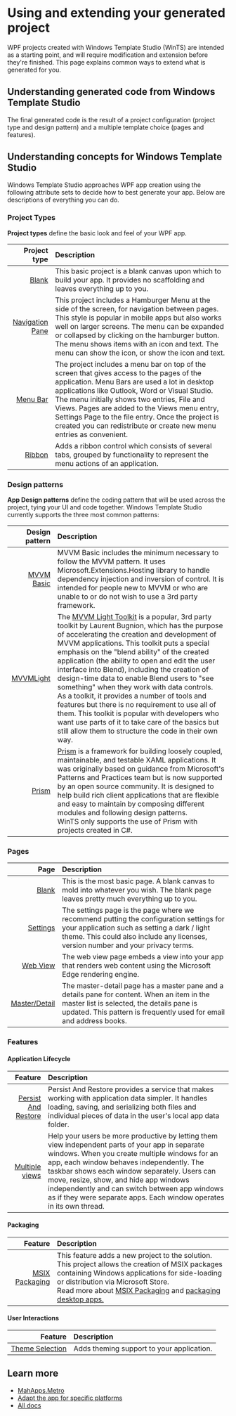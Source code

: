 # Using and extending your generated project

WPF projects created with Windows Template Studio (WinTS) are intended as a starting point, and will require modification and extension before they're finished. This page explains common ways to extend what is generated for you.

## Understanding generated code from Windows Template Studio

The final generated code is the result of a project configuration (project type and design pattern) and a multiple template choice (pages and features).

## Understanding concepts for Windows Template Studio

Windows Template Studio approaches WPF app creation using the following attribute sets to decide how to best generate your app.  Below are descriptions of everything you can do.

### Project Types

**Project types** define the basic look and feel of your WPF app.

| Project type | Description |
|-------------:|:------------|
| [Blank](./projectTypes/blank.md) | This basic project is a blank canvas upon which to build your app. It provides no scaffolding and leaves everything up to you. |
| [Navigation Pane](./projectTypes/navigationpane.md) | This project includes a Hamburger Menu at the side of the screen, for navigation between pages. This style is popular in mobile apps but also works well on larger screens. The menu can be expanded or collapsed by clicking on the hamburger button. The menu shows items with an icon and text. The menu can show the icon, or show the icon and text.|
| [Menu Bar](./projectTypes/menubar.md) | The project includes a menu bar on top of the screen that gives access to the pages of the application. Menu Bars are used a lot in desktop applications like Outlook, Word or Visual Studio. The menu initially shows two entries, File and Views. Pages are added to the Views menu entry, Settings Page to the file entry. Once the project is created you can redistribute or create new menu entries as convenient. |
| [Ribbon](./projectTypes/ribbon.md) | Adds a ribbon control which consists of several tabs, grouped by functionality to represent the menu actions of an application. |

### Design patterns

**App Design patterns** define the coding pattern that will be used across the project, tying your UI and code together. Windows Template Studio currently supports the three most common patterns:

| Design pattern| Description |
|--------------:|:------------|
| [MVVM Basic](./frameworks/mvvmbasic.md) | MVVM Basic includes the minimum necessary to follow the MVVM pattern. It uses Microsoft.Extensions.Hosting library to handle dependency injection and inversion of control. It is intended for people new to MVVM or who are unable to or do not wish to use a 3rd party framework. |
| [MVVMLight](./frameworks/mvvmlight.md) | The [MVVM Light Toolkit](http://www.mvvmlight.net/) is a popular, 3rd party toolkit by Laurent Bugnion, which has the purpose of accelerating the creation and development of MVVM applications. This toolkit puts a special emphasis on the "blend ability" of the created application (the ability to open and edit the user interface into Blend), including the creation of design-time data to enable Blend users to "see something" when they work with data controls.<br />As a toolkit, it provides a number of tools and features but there is no requirement to use all of them. This toolkit is popular with developers who want use parts of it to take care of the basics but still allow them to structure the code in their own way. |
| [Prism](./frameworks/prism.md) | [Prism](https://github.com/PrismLibrary/Prism) is a framework for building loosely coupled, maintainable, and testable XAML applications. It was originally based on guidance from Microsoft's Patterns and Practices team but is now supported by an open source community. It is designed to help build rich client applications that are flexible and easy to maintain by composing different modules and following design patterns.<br />WinTS only supports the use of Prism with projects created in C#. |

### Pages

| Page        | Description |
|------------:|:------------|
| [Blank](./pages/blank.md) | This is the most basic page.  A blank canvas to mold into whatever you wish.  The blank page leaves pretty much everything up to you. |
| [Settings](./pages/settings.md)  | The settings page is the page where we recommend putting the configuration settings for your application such as setting a dark / light theme. This could also include any licenses, version number and your privacy terms.|
| [Web View](./pages/webview.md)  | The web view page embeds a view into your app that renders web content using the Microsoft Edge rendering engine. |
| [Master/Detail](./pages/masterdetail.md)  | The master-detail page has a master pane and a details pane for content. When an item in the master list is selected, the details pane is updated. This pattern is frequently used for email and address books. |

### Features

#### Application Lifecycle

| Feature | Description |
|-------------:|:-------------|
| [Persist And Restore](./features/persist-and-restore.md) | Persist And Restore provides a service that makes working with application data simpler. It handles loading, saving, and serializing both files and individual pieces of data in the user's local app data folder. |
| [Multiple views](./features/multiple-views.md) | Help your users be more productive by letting them view independent parts of your app in separate windows. When you create multiple windows for an app, each window behaves independently. The taskbar shows each window separately. Users can move, resize, show, and hide app windows independently and can switch between app windows as if they were separate apps. Each window operates in its own thread. |

#### Packaging

| Feature | Description |
|-------------:|:-------------|
| [MSIX Packaging](./features/msix-packaging.md) | This feature adds a new project to the solution. This project allows the creation of MSIX packages containing Windows applications for side-loading or distribution via Microsoft Store.<br />Read more about [MSIX Packaging](https://aka.ms/msix) and [packaging desktop apps.](https://docs.microsoft.com/windows/msix/desktop/desktop-to-uwp-packaging-dot-net) |

#### User Interactions

| Feature | Description |
|-------------:|:-------------|
| [Theme Selection](./features/theme-selection.md) | Adds theming support to your application. |

## Learn more

- [MahApps.Metro](./mahapps-metro.md)
- [Adapt the app for specific platforms](./platform-specific-recommendations.md)
- [All docs](../readme.md)